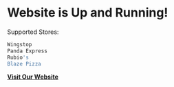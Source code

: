 # Website is Up and Running!
Supported Stores:
```bash
Wingstop
Panda Express
Rubio's
Blaze Pizza
```
[**Visit Our Website**](https://wingstopfreefries.xyz)
